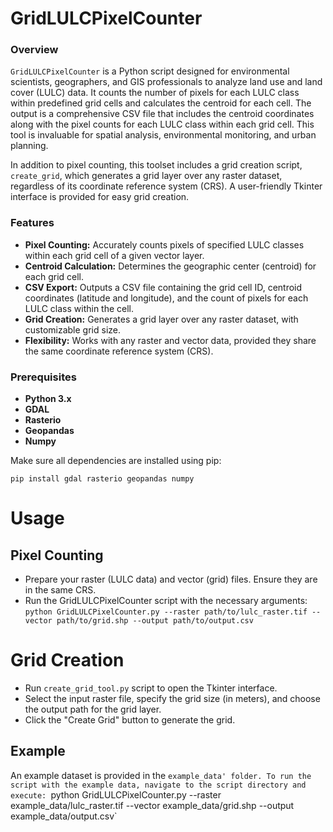 # GridLULCPixelCounter

### Overview
`GridLULCPixelCounter` is a Python script designed for environmental scientists, geographers, and GIS professionals to analyze land use and land cover (LULC) data. It counts the number of pixels for each LULC class within predefined grid cells and calculates the centroid for each cell. The output is a comprehensive CSV file that includes the centroid coordinates along with the pixel counts for each LULC class within each grid cell. This tool is invaluable for spatial analysis, environmental monitoring, and urban planning.

In addition to pixel counting, this toolset includes a grid creation script, `create_grid`, which generates a grid layer over any raster dataset, regardless of its coordinate reference system (CRS). A user-friendly Tkinter interface is provided for easy grid creation.

### Features
- **Pixel Counting:** Accurately counts pixels of specified LULC classes within each grid cell of a given vector layer.
- **Centroid Calculation:** Determines the geographic center (centroid) for each grid cell.
- **CSV Export:** Outputs a CSV file containing the grid cell ID, centroid coordinates (latitude and longitude), and the count of pixels for each LULC class within the cell.
- **Grid Creation:** Generates a grid layer over any raster dataset, with customizable grid size.
- **Flexibility:** Works with any raster and vector data, provided they share the same coordinate reference system (CRS).

### Prerequisites
- **Python 3.x**
- **GDAL**
- **Rasterio**
- **Geopandas**
- **Numpy**

Make sure all dependencies are installed using pip:

`pip install gdal rasterio geopandas numpy`

# Usage
## Pixel Counting
- Prepare your raster (LULC data) and vector (grid) files. Ensure they are in the same CRS.
- Run the GridLULCPixelCounter script with the necessary arguments:
`python GridLULCPixelCounter.py --raster path/to/lulc_raster.tif --vector path/to/grid.shp --output path/to/output.csv`

# Grid Creation
- Run `create_grid_tool.py` script to open the Tkinter interface.
- Select the input raster file, specify the grid size (in meters), and choose the output path for the grid layer.
- Click the "Create Grid" button to generate the grid.
## Example
An example dataset is provided in the `example_data' folder. To run the script with the example data, navigate to the script directory and execute:
`python GridLULCPixelCounter.py --raster example_data/lulc_raster.tif --vector example_data/grid.shp --output example_data/output.csv`

